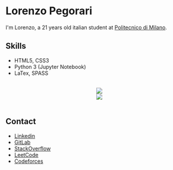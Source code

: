 # Lorenzo Pegorari
I'm Lorenzo, a 21 years old italian student at [Politecnico di Milano](https://www.polimi.it/).

## Skills
- HTML5, CSS3
- Python 3 (Jupyter Notebook)
- LaTex, SPASS

</br>
<div align="center">
  <img src="https://github-readme-stats.vercel.app/api?username=LorenzoPegorari&show_icons=true&title_color=F28F3B&bg_color=000000&text_color=E6EDF3&card_width=480" />
  </br>
  <img src="https://github-readme-stats.vercel.app/api/top-langs/?username=LorenzoPegorari&show_icons=true&title_color=F28F3B&bg_color=000000&text_color=E6EDF3&langs_count=4&layout=compact&card_width=480" />
</div>
</br>

## Contact
- [Linkedin](https://linkedin.com/in/lorenzopegorari)
- [GitLab](https://gitlab.gnome.org/LorenzoPegorari)
- [StackOverflow]([https://leetcode.com/LorenzoPegorari/](https://stackoverflow.com/users/27418243/lorenzo-pegorari))
- [LeetCode](https://leetcode.com/LorenzoPegorari/)
- [Codeforces](https://codeforces.com/profile/LorePego)
